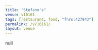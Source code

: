 ```yaml
---
title: "Stefano's"
venue: v16161
tags: [restaurant, food, "fhrs:427843"]
permalink: /v/16161/
layout: venue
---
```

null